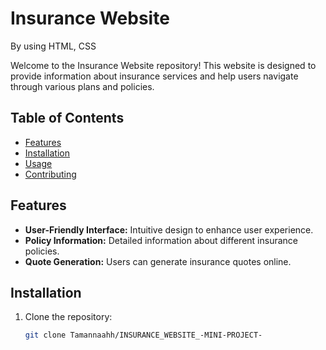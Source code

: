 # Insurance Website 
By using HTML, CSS

Welcome to the Insurance Website repository! This website is designed to provide information about insurance services and help users navigate through various plans and policies.

## Table of Contents
- [Features](#features)
- [Installation](#installation)
- [Usage](#usage)
- [Contributing](#contributing)

## Features

- **User-Friendly Interface:** Intuitive design to enhance user experience.
- **Policy Information:** Detailed information about different insurance policies.
- **Quote Generation:** Users can generate insurance quotes online.

## Installation

1. Clone the repository:

   ```bash
   git clone Tamannaahh/INSURANCE_WEBSITE_-MINI-PROJECT-


